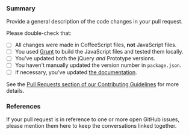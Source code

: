 <!---
Good pull requests — patches, improvements, new features — are a fantastic help.  They should remain focused in scope and avoid containing unrelated commits.

Please review the Pull Requests section of our Contributing Guidelines before submitting your work: https://github.com/harvesthq/chosen/blob/master/contributing.md#pull-requests
-->

### Summary

Provide a general description of the code changes in your pull request.

Please double-check that:

  - [ ] All changes were made in CoffeeScript files, **not** JavaScript files.
  - [ ] You used [Grunt](https://github.com/harvesthq/chosen/blob/master/contributing.md#grunt) to build the JavaScript files and tested them locally.
  - [ ] You've updated both the jQuery *and* Prototype versions.
  - [ ] You haven't manually updated the version number in `package.json`.
  - [ ] If necessary, you've updated [the documentation](https://github.com/harvesthq/chosen/blob/master/public/options.html).

See the [Pull Requests section of our Contributing Guidelines](https://github.com/harvesthq/chosen/blob/master/contributing.md#pull-requests) for more details.

### References

If your pull request is in reference to one or more open GitHub issues, please mention them here to keep the conversations linked together.
